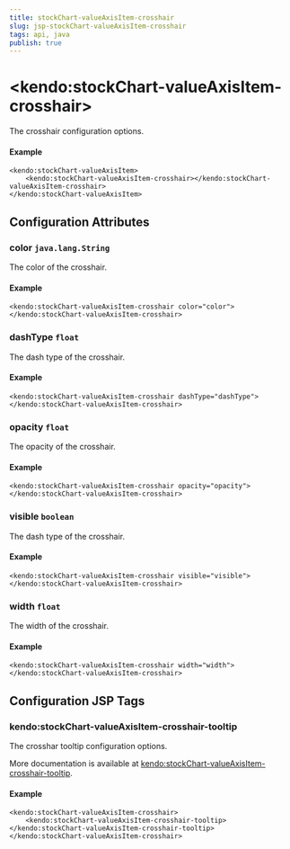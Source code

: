 ```yaml
---
title: stockChart-valueAxisItem-crosshair
slug: jsp-stockChart-valueAxisItem-crosshair
tags: api, java
publish: true
---
```


# \<kendo:stockChart-valueAxisItem-crosshair\>

The crosshair configuration options.

#### Example
    <kendo:stockChart-valueAxisItem>
        <kendo:stockChart-valueAxisItem-crosshair></kendo:stockChart-valueAxisItem-crosshair>
    </kendo:stockChart-valueAxisItem>

## Configuration Attributes

### color `java.lang.String`

The color of the crosshair.

#### Example
    <kendo:stockChart-valueAxisItem-crosshair color="color">
    </kendo:stockChart-valueAxisItem-crosshair>

### dashType `float`

The dash type of the crosshair.

#### Example
    <kendo:stockChart-valueAxisItem-crosshair dashType="dashType">
    </kendo:stockChart-valueAxisItem-crosshair>

### opacity `float`

The opacity of the crosshair.

#### Example
    <kendo:stockChart-valueAxisItem-crosshair opacity="opacity">
    </kendo:stockChart-valueAxisItem-crosshair>

### visible `boolean`

The dash type of the crosshair.

#### Example
    <kendo:stockChart-valueAxisItem-crosshair visible="visible">
    </kendo:stockChart-valueAxisItem-crosshair>

### width `float`

The width of the crosshair.

#### Example
    <kendo:stockChart-valueAxisItem-crosshair width="width">
    </kendo:stockChart-valueAxisItem-crosshair>


##  Configuration JSP Tags

### kendo:stockChart-valueAxisItem-crosshair-tooltip

The crosshar tooltip configuration options.

More documentation is available at [kendo:stockChart-valueAxisItem-crosshair-tooltip](/api/wrappers/jsp/stockchart/valueaxisitem-crosshair-tooltip).

#### Example

    <kendo:stockChart-valueAxisItem-crosshair>
        <kendo:stockChart-valueAxisItem-crosshair-tooltip></kendo:stockChart-valueAxisItem-crosshair-tooltip>
    </kendo:stockChart-valueAxisItem-crosshair>

